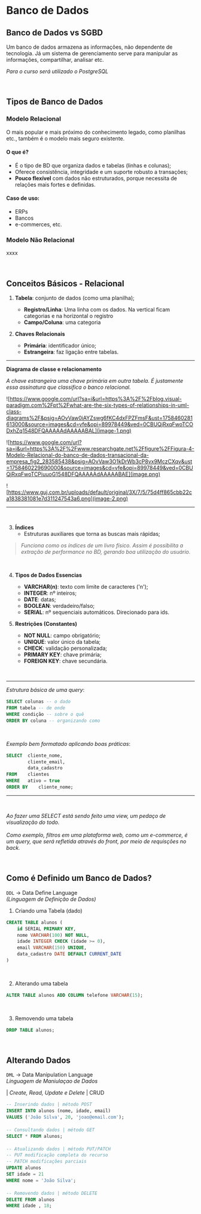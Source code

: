 # Banco de Dados

## Banco de Dados vs SGBD
Um banco de dados armazena as informações, não dependente de tecnologia. Já um sistema de gerenciamento serve para manipular as informações, compartilhar, analisar etc. 

_Para o curso será utilizado o PostgreSQL_

<br>

## Tipos de Banco de Dados

### Modelo Relacional
O mais popular e mais próximo do conhecimento legado, como planilhas etc., também é o modelo mais seguro existente.

#### O que é?
- É o tipo de BD que organiza dados e tabelas (linhas e colunas);
- Oferece consistência, integridade e um suporte robusto a transações;
- **Pouco flexível** com dados não estruturados, porque necessita de relações mais fortes e definidas.

#### Caso de uso: 
- ERPs
- Bancos
- e-commerces, etc.

### Modelo Não Relacional
xxxx

<br>

## Conceitos Básicos - Relacional
1. **Tabela**: conjunto de dados (como uma planilha);
    - **Registro/Linha**: Uma linha com os dados. Na vertical ficam categorias e na horizontal o registro
    - **Campo/Coluna**: uma categoria

2. **Chaves Relacionais**
    - **Primária**: identificador único;
    - **Estrangeira**: faz ligação entre tabelas. 

---
**Diagrama de classe e relacionamento**

*A chave estrangeira uma chave primária em outra tabela. É justamente essa assinatura que classifica o banco relacional.*

![https://www.google.com/url?sa=i&url=https%3A%2F%2Fblog.visual-paradigm.com%2Fpt%2Fwhat-are-the-six-types-of-relationships-in-uml-class-diagrams%2F&psig=AOvVaw0iAYZswg6fKC4dxFPZFmsF&ust=1758460281613000&source=images&cd=vfe&opi=89978449&ved=0CBUQjRxqFwoTCODxhZq1548DFQAAAAAdAAAAABAL](image-1.png)

![https://www.google.com/url?sa=i&url=https%3A%2F%2Fwww.researchgate.net%2Ffigure%2FFigura-4-Modelo-Relacional-do-banco-de-dados-transacional-da-empresa_fig2_283585438&psig=AOvVaw3O1kDrWb3cP8vx9MczCXqv&ust=1758460229690000&source=images&cd=vfe&opi=89978449&ved=0CBUQjRxqFwoTCPiuuoG1548DFQAAAAAdAAAAABAE](image.png)

![https://www.guj.com.br/uploads/default/original/3X/7/5/75d4ff865cbb22ca1838381081e7d311247543a6.png](image-2.png)


---

<br>

3. **Índices**
    - Estruturas auxiliares que torna as buscas mais rápidas;

> *Funciona como os índices de um livro físico. Assim é possibilita a extração de performance no BD, gerando boa utilização do usuário.*

<br>

4. **Tipos de Dados Essencias**
    - **VARCHAR(n)**: texto com limite de caracteres ('n');
    - **INTEGER**: nº inteiros;
    - **DATE**: datas;
    - **BOOLEAN**: verdadeiro/falso;
    - **SERIAL**: nº sequenciais automáticos. Direcionado para ids.

5. **Restrições (Constantes)**
    - **NOT NULL**: campo obrigatório;
    - **UNIQUE**: valor único da tabela;
    - **CHECK**: validação personalizada;
    - **PRIMARY KEY**: chave primária;
    - **FOREIGN KEY**: chave secundária.

<br>

---
*Estrutura básica de uma query*:
```sql
SELECT colunas -- o dado
FROM tabela -- de onde
WHERE condição -- sobre o quê
ORDER BY coluna -- organizando como
```
<br>

*Exemplo bem formatado aplicando boas práticas*:
```sql
SELECT  cliente_nome,
        cliente_email,
        data_cadastro
FROM    clientes
WHERE   ativo = true
ORDER BY    cliente_nome;
```

---
<br>

*Ao fazer uma SELECT está sendo feito uma view, um pedaço de visualização do todo.<br><br>Como exemplo, filtros em uma plataforma web, como um e-commerce, é um query, que será refletida através do front, por meio de requisções no back.*


<br>

## Como é Definido um Banco de Dados?
`DDL` → Data Define Language<br>
*(Linguagem de Definição de Dados)*

1. Criando uma Tabela (dado)
```sql
CREATE TABLE alunos (
    id SERIAL PRIMARY KEY,
    nome VARCHAR(100) NOT NULL,
    idade INTEGER CHECK (idade >= 0),
    email VARCHAR(150) UNIQUE,
    data_cadastro DATE DEFAULT CURRENT_DATE
)
```

<br>

2. Alterando uma tabela
```sql
ALTER TABLE alunos ADD COLUMN telefone VARCHAR(15);
```

<br>

3. Removendo uma tabela
```sql
DROP TABLE alunos;
```

<br>

## Alterando Dados
`DML` → Data Manipulation Language<br>
*Linguagem de Maniulaçao de Dados* 

| *Create, Read, Update e Delete* | CRUD
```sql
-- Inserindo dados | método POST
INSERT INTO alunos (nome, idade, email)
VALUES ('João Silva', 20, 'joao@email.com');

-- Consultando dados | método GET
SELECT * FROM alunos;

-- Atualizando dados | método PUT/PATCH
-- PUT modificação completa do recurso 
-- PATCH modificações parciais
UPDATE alunos
SET idade = 21
WHERE nome = 'João Silva';

-- Removendo dados | método DELETE
DELETE FROM alunos
WHERE idade , 18;
```

